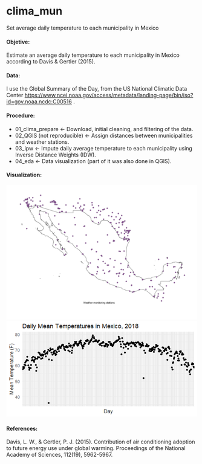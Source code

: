 # clima_mun
Set average daily temperature to each municipality in Mexico

#### Objetive:
Estimate an average daily temperature to each municipality in Mexico according to Davis & Gertler (2015).

#### Data:
I use the Global Summary of the Day, from the US National Climatic Data Center https://www.ncei.noaa.gov/access/metadata/landing-page/bin/iso?id=gov.noaa.ncdc:C00516 .

#### Procedure:

* 01_clima_prepare <- Download, initial cleaning, and filtering of the data.
* 02_QGIS (not reproducible) <- Assign distances between municipalities and weather stations.
* 03_ipw <- Impute daily average temperature to each municipality using Inverse Distance Weights (IDW).
* 04_eda <- Data visualization (part of it was also done in QGIS).

#### Visualization:

<img src="img/climate_stations.png" width="1048">

<img src="img/mean_temp.png" width="720">

#### References:
Davis, L. W., & Gertler, P. J. (2015). Contribution of air conditioning adoption to future energy use under global warming. Proceedings of the National Academy of Sciences, 112(19), 5962-5967.
